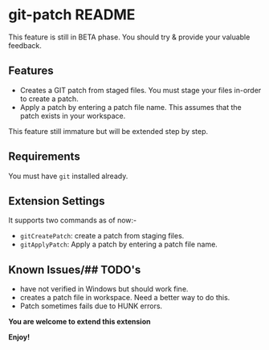 # git-patch README

This feature is still in BETA phase. You should try & provide your valuable feedback.

## Features

- Creates a GIT patch from staged files. You must stage your files in-order to create a patch.
- Apply a patch by entering a patch file name. This assumes that the patch exists in your workspace.

This feature still immature but will be extended step by step.



## Requirements

You must have `git` installed already.

## Extension Settings

It supports two commands as of now:-


* `gitCreatePatch`: create a patch from staging files.
* `gitApplyPatch`: Apply a patch by entering a patch file name.

## Known Issues/## TODO's

- have not verified in Windows but should work fine.
- creates a patch file in workspace. Need a better way to do this.
- Patch sometimes fails due to HUNK errors. 

**You are welcome to extend this extension**

**Enjoy!**
